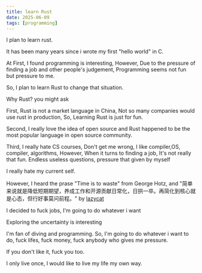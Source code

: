 ```yaml
---
title: learn Rust
date: 2025-06-09
tags: [programming]
---
```


I plan to learn rust.

It has been many years since i wrote my first "hello world" in C.

At First, I found programming is interesting, However, Due to the pressure of finding a job and other people's judgement, Programming seems not fun but pressure to me.

So, I plan to learn Rust to change that situation.

Why Rust? you might ask

First, Rust is not a market language in China, Not so many companies would use rust in production, So, Learning Rust is just for fun.

Second, I really love the idea of open source and Rust happened to be the most popular language in open source community.   

Third, I really hate CS courses, Don't get me wrong, I like compiler,OS, compiler, algorithms, However, When it turns to finding a job, It's not really that fun. Endless useless questions, pressure that given by myself 

I really hate my current self. 

However, I heard the prase "Time is to waste" from George Hotz, and "简单来说就是降低短期期望，养成工作和开源贡献日常化，日拱一卒。再简化到核心就是心态，但行好事莫问前程。" by [lazycat](https://manateelazycat.github.io/2025/06/09/work-and-open-source/)

I decided to fuck jobs, I'm going to do whatever i want

Exploring the uncertainty is interesting

I'm fan of diving and programming. So, I'm going to do whatever i want to do, fuck lifes, fuck money, fuck anybody who gives me pressure.

If you don't like it, fuck you too.

I only live once, I would like to live my life my own way.

